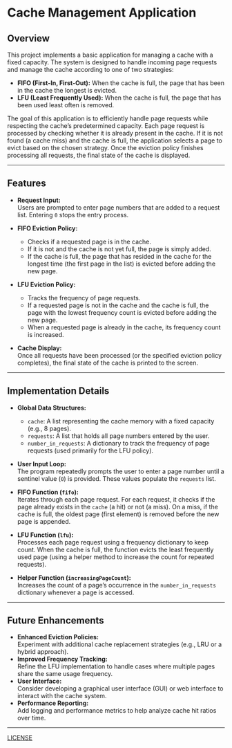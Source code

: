 # Cache Management Application

## Overview

This project implements a basic application for managing a cache with a fixed capacity. The system is designed to handle incoming page requests and manage the cache according to one of two strategies:

- **FIFO (First-In, First-Out):** When the cache is full, the page that has been in the cache the longest is evicted.
- **LFU (Least Frequently Used):** When the cache is full, the page that has been used least often is removed.

The goal of this application is to efficiently handle page requests while respecting the cache’s predetermined capacity. Each page request is processed by checking whether it is already present in the cache. If it is not found (a cache miss) and the cache is full, the application selects a page to evict based on the chosen strategy. Once the eviction policy finishes processing all requests, the final state of the cache is displayed.

---

## Features

- **Request Input:**  
  Users are prompted to enter page numbers that are added to a request list. Entering `0` stops the entry process.

- **FIFO Eviction Policy:**  
  - Checks if a requested page is in the cache.
  - If it is not and the cache is not yet full, the page is simply added.
  - If the cache is full, the page that has resided in the cache for the longest time (the first page in the list) is evicted before adding the new page.

- **LFU Eviction Policy:**  
  - Tracks the frequency of page requests.
  - If a requested page is not in the cache and the cache is full, the page with the lowest frequency count is evicted before adding the new page.
  - When a requested page is already in the cache, its frequency count is increased.

- **Cache Display:**  
  Once all requests have been processed (or the specified eviction policy completes), the final state of the cache is printed to the screen.

---

## Implementation Details

- **Global Data Structures:**  
  - `cache`: A list representing the cache memory with a fixed capacity (e.g., 8 pages).
  - `requests`: A list that holds all page numbers entered by the user.
  - `number_in_requests`: A dictionary to track the frequency of page requests (used primarily for the LFU policy).

- **User Input Loop:**  
  The program repeatedly prompts the user to enter a page number until a sentinel value (`0`) is provided. These values populate the `requests` list.

- **FIFO Function (`fifo`):**  
  Iterates through each page request. For each request, it checks if the page already exists in the `cache` (a hit) or not (a miss). On a miss, if the cache is full, the oldest page (first element) is removed before the new page is appended.

- **LFU Function (`lfu`):**  
  Processes each page request using a frequency dictionary to keep count. When the cache is full, the function evicts the least frequently used page (using a helper method to increase the count for repeated requests).

- **Helper Function (`increasingPageCount`):**  
  Increases the count of a page’s occurrence in the `number_in_requests` dictionary whenever a page is accessed.

---

## Future Enhancements

- **Enhanced Eviction Policies:**  
  Experiment with additional cache replacement strategies (e.g., LRU or a hybrid approach).
- **Improved Frequency Tracking:**  
  Refine the LFU implementation to handle cases where multiple pages share the same usage frequency.
- **User Interface:**  
  Consider developing a graphical user interface (GUI) or web interface to interact with the cache system.
- **Performance Reporting:**  
  Add logging and performance metrics to help analyze cache hit ratios over time.

---
[LICENSE](https://github.com/clareokafor/cache?tab=MIT-1-ov-file)
